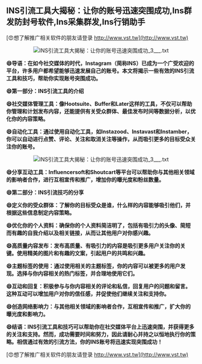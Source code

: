 ## **INS引流工具大揭秘：让你的账号迅速突围成功,Ins群发防封号软件,Ins采集群发,Ins行销助手**

[😍想了解推广相关软件的朋友请登录 http://www.vst.tw](http://www.vst.tw)

 <center><img src="https://vst.tw/MP4/tuiguang/png/0.png" alt="INS引流工具大揭秘：让你的账号迅速突围成功_3___.txt"></center>

**😄导语：在如今社交媒体的时代，Instagram（简称INS）已成为一个广受欢迎的平台，许多用户都希望能够迅速发展自己的账号。本文将揭示一些有效的INS引流工具和技巧，帮助你实现账号突围成功。**

**😄第一部分：INS引流工具的介绍**

**😄社交媒体管理工具：像Hootsuite、Buffer和Later这样的工具，不仅可以帮助你管理和计划发布内容，还能提供有关受众群体、最佳发布时间等数据分析，以优化你的内容策略。**

**😄自动化工具：通过使用自动化工具，如Instazood、Instavast和Instamber，你可以自动进行点赞、评论、关注和取消关注等操作，从而吸引更多的目标受众关注你的账号。**

 <center><img src="https://vst.tw/MP4/tuiguang/png/8.png" alt="INS引流工具大揭秘：让你的账号迅速突围成功_3___.txt"></center>

**😄分享互动工具：Influencersoft和Shoutcart等平台可以帮助你与其他相关领域的影响者合作，进行互相宣传和推广，增加你的曝光度和粉丝数量。**

**😄第二部分：INS引流技巧的分享**

**😄定义你的受众群体：了解你的目标受众是谁，什么样的内容能够吸引他们，并根据这些信息制定内容策略。**

**😄优化你的个人资料：确保你的个人资料简洁明了，包括有吸引力的头像、简短而有趣的自我介绍以及相关链接，从而让其他用户对你感兴趣。**

**😄高质量内容发布：发布高质量、有吸引力的内容是吸引更多用户关注你的关键。使用精美的图片和有趣的文案，引起用户的共鸣和兴趣。**

**😄主题标签的使用：通过使用相关的主题标签，你的内容可以被更多的用户发现。选择与你内容相关的热门标签，并合理地使用它们。**

**😄互动和回复：积极参与与你内容相关的评论和私信，回复用户的问题和留言。这种互动可以增加用户对你的信任感，并促使他们继续关注和支持你。**

**😄创造网络影响力：与其他相关领域的影响者合作，互相宣传和推广，扩大你的曝光度和影响力。**

**😄结语：INS引流工具和技巧可以帮助你在社交媒体平台上迅速突围，并获得更多的关注和支持。然而，成功需要时间和努力，因此请耐心并持之以恒地执行你的策略。相信通过有效的引流方法，你的INS账号将迅速实现突围成功！**

[😍想了解推广相关软件的朋友请登录 http://www.vst.tw](http://www.vst.tw)



